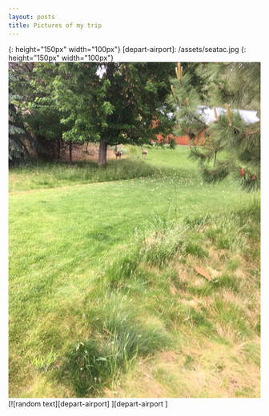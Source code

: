 ```yaml
---
layout: posts
title: Pictures of my trip
---
```

[testpic]: /assets/test.jpg
{: height="150px" width="100px"}
[depart-airport]: /assets/seatac.jpg
{: height="150px" width="100px"}
[![Picture of the Day][testpic] ][testpic]
[![random text][depart-airport] ][depart-airport ]
